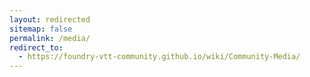 ```yaml
---
layout: redirected
sitemap: false
permalink: /media/
redirect_to:
  - https://foundry-vtt-community.github.io/wiki/Community-Media/
---
```

